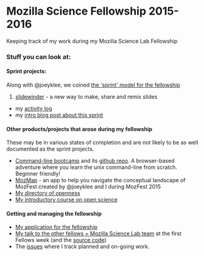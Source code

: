 # Mozilla Science Fellowship 2015-2016

Keeping track of my work during my Mozilla Science Lab Fellowship

### Stuff you can look at:

#### Sprint projects:

Along with @joeyklee, we coined [the 'sprint' model for the fellowship](https://github.com/mozillascience/fellows-class-2015/blob/master/fellowship_sprints.md) 

1. [slidewinder](https://github.com/slidewinder/slidewinder) - a new way to make, share and remix slides
  - my [activity log](https://github.com/slidewinder/direction/issues/3)
  - my [intro blog post about this sprint](rik.smith-unna.com/2016/01/11/starting-to-sprint-with-slidewinder/)

#### Other products/projects that arose during my fellowship

These may be in various states of completion and are not likely to be as well documented as the sprint projects.

- [Command-line bootcamp](rik.smith-unna.com/command_line_bootcamp) and its [github repo](https://github.com/Blahah/command_line_bootcamp). A browser-based adventure where you learn the unix command-line from scratch. Beginner friendly!
- [MozMap](http://joeyklee.github.io/mozmap2015/) - an app to help you navigate the conceptual landscape of MozFest created by @joeyklee and I during MozFest 2015
- [My directory of openness](https://github.com/Blahah/how_to_open)
- [My introductory course on open science](https://github.com/Blahah/intro_to_open_science)

#### Getting and managing the fellowship

- [My application for the fellowship](https://github.com/Blahah/mozilla_science_fellowship_application)
- [My talk to the other fellows + Mozilla Science Lab team](http://blahah.net/fellows-onboarding-talk) at the first Fellows week (and the [source code](https://github.com/Blahah/fellows-onboarding-talk))
- The [issues](https://github.com/Blahah/mozilla_science_fellowship/issues) where I track planned and on-going work.

